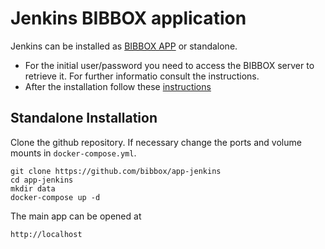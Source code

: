 # Jenkins BIBBOX application

Jenkins can be installed as [BIBBOX APP](https://bibbox.readthedocs.io/en/latest/ "BIBBOX App Store") or standalone. 

* For the initial user/password you need to access the BIBBOX server to retrieve it. For further informatio consult the instructions.
* After the installation follow these [instructions](INSTALL-APP.md)

## Standalone Installation

Clone the github repository. If necessary change the ports and volume mounts in `docker-compose.yml`.  

```
git clone https://github.com/bibbox/app-jenkins
cd app-jenkins
mkdir data
docker-compose up -d
```

The main app can be opened at 

```
http://localhost
```
